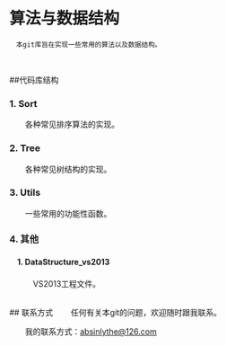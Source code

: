 # 算法与数据结构

	　本git库旨在实现一些常用的算法以及数据结构。
<br/>

##代码库结构 

### 1. Sort
　　各种常见排序算法的实现。

### 2. Tree
　　各种常见树结构的实现。

### 3. Utils
　　一些常用的功能性函数。

### 4. 其他
#### 　1. DataStructure_vs2013
　　　VS2013工程文件。

<br/>
## 联系方式
　　任何有关本git的问题，欢迎随时跟我联系。

　　我的联系方式：<absinlythe@126.com>